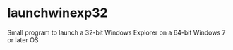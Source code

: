 launchwinexp32
==============

Small program to launch a 32-bit Windows Explorer on a 64-bit Windows 7 or later OS